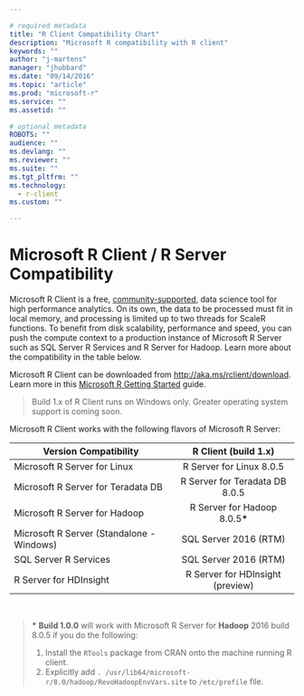 ```yaml
---

# required metadata
title: "R Client Compatibility Chart"
description: "Microsoft R compatibility with R client"
keywords: ""
author: "j-martens"
manager: "jhubbard"
ms.date: "09/14/2016"
ms.topic: "article"
ms.prod: "microsoft-r"
ms.service: ""
ms.assetid: ""

# optional metadata
ROBOTS: ""
audience: ""
ms.devlang: ""
ms.reviewer: ""
ms.suite: ""
ms.tgt_pltfrm: ""
ms.technology: 
  - r-client
ms.custom: ""

---
```


# Microsoft R Client / R Server Compatibility

Microsoft R Client is a free, [community-supported](https://social.msdn.microsoft.com/Forums/en-US/home?forum=MicrosoftR), data science tool for high performance analytics.  On its own, the data to be processed must fit in local memory, and processing is limited up to two threads for ScaleR functions. To benefit from disk scalability, performance and speed, you can push the compute context to a production instance of Microsoft R Server such as SQL Server R Services and R Server for Hadoop. Learn more about the compatibility in the table below.

Microsoft R Client can be downloaded from http://aka.ms/rclient/download. Learn more in this [Microsoft R Getting Started](microsoft-r-getting-started.md) guide.

> Build 1.x of R Client runs on Windows only. Greater operating system support is coming soon.

Microsoft R Client works with the following flavors of Microsoft R Server: 

|Version Compatibility   |R Client (build 1.x)|
|-----------|:--------------------------:|
|Microsoft R Server for Linux|R Server for Linux 8.0.5|
|Microsoft R Server for Teradata DB|R Server for Teradata DB 8.0.5|
|Microsoft R Server for Hadoop|R Server for Hadoop 8.0.5<b>*</b>|
|Microsoft R Server (Standalone - Windows)|SQL Server 2016 (RTM)|
|SQL Server R Services|SQL Server 2016 (RTM)|
|R Server for HDInsight|R Server for HDInsight (preview)|

<br>

><b>*</b> <b>Build 1.0.0</b> will work with Microsoft R Server for <b>Hadoop</b> 2016 build 8.0.5 if you do the following:
>1. Install the `RTools` package from CRAN onto the machine running R client.
>1. Explicitly add `. /usr/lib64/microsoft-r/8.0/hadoop/RevoHadoopEnvVars.site` to `/etc/profile` file.
